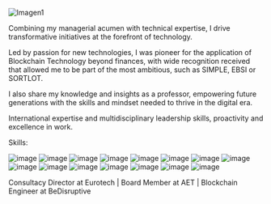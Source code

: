![Imagen1](https://github.com/Ncastanedo/Ncastanedo/assets/117448485/70b35319-4dce-4ea2-aafc-4f14196f9875)

Combining my managerial acumen with
technical expertise, I drive transformative
initiatives at the forefront of technology.

Led by passion for new technologies, I was pioneer for the application of Blockchain Technology beyond finances, with wide recognition received that allowed me to be part of the most ambitious, such as SIMPLE, EBSI or SORTLOT.

I also share my
knowledge and insights as a professor,
empowering future generations with the
skills and mindset needed to thrive in the
digital era.

International expertise and multidisciplinary leadership skills, proactivity and excellence in work.


Skills:

![image](https://github.com/Ncastanedo/Ncastanedo/assets/117448485/ec62713a-869a-4365-8ada-f227046fe59e)
![image](https://github.com/Ncastanedo/Ncastanedo/assets/117448485/61d7da09-fb28-4ffb-920a-68f02c061ba4)
![image](https://github.com/Ncastanedo/Ncastanedo/assets/117448485/8284a02a-e5e2-490e-b3d4-c08706f79243)
![image](https://github.com/Ncastanedo/Ncastanedo/assets/117448485/149f1707-86cc-4e81-a7f5-e7547b410568)
![image](https://github.com/Ncastanedo/Ncastanedo/assets/117448485/b318d709-4da8-42e3-ac5c-afe9f80f53d6)
![image](https://github.com/Ncastanedo/Ncastanedo/assets/117448485/5c243759-31cb-4a6e-ab1e-5057dc1d86ca)
![image](https://github.com/Ncastanedo/Ncastanedo/assets/117448485/e0ca2ce5-0e25-48da-b935-74f666611d6c)
![image](https://github.com/Ncastanedo/Ncastanedo/assets/117448485/e913a4a7-1ce4-454a-86a1-88c1974fb4e0)
![image](https://github.com/Ncastanedo/Ncastanedo/assets/117448485/65a7b1a9-3a3b-4efb-9480-35d1a69bf666)
![image](https://github.com/Ncastanedo/Ncastanedo/assets/117448485/ce09ae8a-51bc-42f0-821b-69d151b9acd3)
![image](https://github.com/Ncastanedo/Ncastanedo/assets/117448485/5acc6d96-42ce-4b39-9f83-b986790426eb)
![image](https://github.com/Ncastanedo/Ncastanedo/assets/117448485/291f8acb-dbb5-4de9-a8cc-7d76e218de8e)
![image](https://github.com/Ncastanedo/Ncastanedo/assets/117448485/42573096-40cd-41b2-9767-b2a6a6ad21a4)
![image](https://github.com/Ncastanedo/Ncastanedo/assets/117448485/07f4f70c-c545-44bd-88bd-756ded94d14a)
![image](https://github.com/Ncastanedo/Ncastanedo/assets/117448485/8d63ef95-cb29-4f26-b195-0c6c01716742)


Consultacy Director at Eurotech | Board Member at AET | Blockchain Engineer at BeDisruptive







